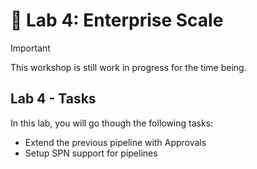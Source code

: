 # 🚀 Lab 4: Enterprise Scale

> [!IMPORTANT]
> This workshop is still work in progress for the time being.

## Lab 4 - Tasks

In this lab, you will go though the following tasks:

- Extend the previous pipeline with Approvals
- Setup SPN support for pipelines

